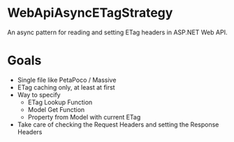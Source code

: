 WebApiAsyncETagStrategy
=======================

An async pattern for reading and setting ETag headers in ASP.NET Web API.

# Goals

- Single file like PetaPoco / Massive
- ETag caching only, at least at first
- Way to specify
  - ETag Lookup Function
  - Model Get Function
  - Property from Model with current ETag
- Take care of checking the Request Headers and setting the Response Headers
